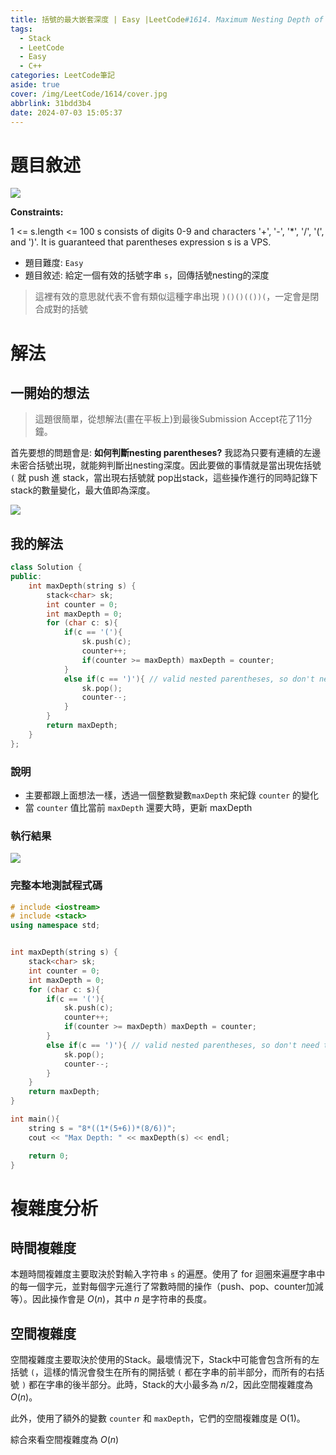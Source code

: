 ```yaml
---
title: 括號的最大嵌套深度 | Easy |LeetCode#1614. Maximum Nesting Depth of the Parentheses
tags:
  - Stack
  - LeetCode
  - Easy
  - C++
categories: LeetCode筆記
aside: true
cover: /img/LeetCode/1614/cover.jpg
abbrlink: 31bdd3b4
date: 2024-07-03 15:05:37
---
```


# 題目敘述

![](/img/LeetCode/1614/question.jpeg)

**Constraints:**

1 <= s.length <= 100
s consists of digits 0-9 and characters '+', '-', '*', '/', '(', and ')'.
It is guaranteed that parentheses expression s is a VPS.

- 題目難度: `Easy`
- 題目敘述: 給定一個有效的括號字串 `s`，回傳括號nesting的深度

> 這裡有效的意思就代表不會有類似這種字串出現 `)()()(())(`，一定會是閉合成對的括號


# 解法

## 一開始的想法

> 這題很簡單，從想解法(畫在平板上)到最後Submission Accept花了11分鐘。

首先要想的問題會是: **如何判斷nesting parentheses?** 我認為只要有連續的左邊未密合括號出現，就能夠判斷出nesting深度。因此要做的事情就是當出現佐括號 `(` 就 push 進 stack，當出現右括號就 pop出stack，這些操作進行的同時記錄下stack的數量變化，最大值即為深度。

![](/img/LeetCode/1614/algo.png)

## 我的解法

```cpp
class Solution {
public:
    int maxDepth(string s) {
        stack<char> sk;
        int counter = 0;
        int maxDepth = 0;
        for (char c: s){
            if(c == '('){
                sk.push(c);
                counter++;
                if(counter >= maxDepth) maxDepth = counter; 
            }
            else if(c == ')'){ // valid nested parentheses, so don't need to check if stack empty before pop()
                sk.pop();
                counter--;
            }
        }
        return maxDepth;
    }
};
```


### 說明

- 主要都跟上面想法一樣，透過一個整數變數`maxDepth` 來紀錄 `counter` 的變化
- 當 `counter` 值比當前 `maxDepth` 還要大時，更新 maxDepth

### 執行結果
![](/img/LeetCode/1614/results1.jpeg)

### 完整本地測試程式碼

```cpp
# include <iostream>
# include <stack>
using namespace std;


int maxDepth(string s) {
    stack<char> sk;
    int counter = 0;
    int maxDepth = 0;
    for (char c: s){
        if(c == '('){
            sk.push(c);
            counter++;
            if(counter >= maxDepth) maxDepth = counter; 
        }
        else if(c == ')'){ // valid nested parentheses, so don't need to check if stack empty before pop()
            sk.pop();
            counter--;
        }
    }
    return maxDepth;
}

int main(){
    string s = "8*((1*(5+6))*(8/6))";
    cout << "Max Depth: " << maxDepth(s) << endl;

    return 0;
}
```

# 複雜度分析

## 時間複雜度

本題時間複雜度主要取決於對輸入字符串 `s` 的遍歷。使用了 for 迴圈來遍歷字串中的每一個字元，並對每個字元進行了常數時間的操作（push、pop、counter加減等）。因此操作會是 $O(n)$，其中 $n$ 是字符串的長度。

## 空間複雜度

空間複雜度主要取決於使用的Stack。最壞情況下，Stack中可能會包含所有的左括號 `(`，這樣的情況會發生在所有的開括號 `(` 都在字串的前半部分，而所有的右括號 `)` 都在字串的後半部分。此時，Stack的大小最多為 $n/2$，因此空間複雜度為 $O(n)$。

此外，使用了額外的變數 `counter` 和 `maxDepth`，它們的空間複雜度是 O(1)。

綜合來看空間複雜度為 $O(n)$